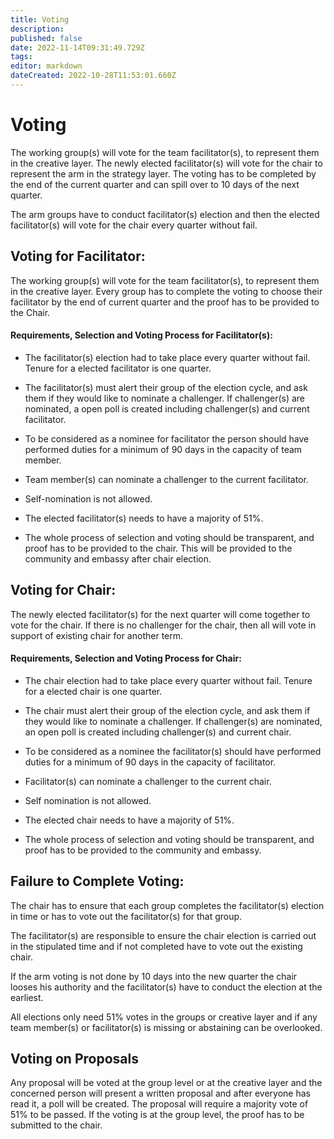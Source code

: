 ```yaml
---
title: Voting
description: 
published: false
date: 2022-11-14T09:31:49.729Z
tags: 
editor: markdown
dateCreated: 2022-10-28T11:53:01.660Z
---
```


# Voting

The working group(s) will vote for the team facilitator(s), to represent them in the creative layer. The newly elected facilitator(s) will vote for the chair to represent the arm in the strategy layer. The voting has to be completed by the end of the current quarter and can spill over to 10 days of the next quarter.

The arm groups have to conduct facilitator(s) election and then the elected facilitator(s) will vote for the chair every quarter without fail.



## Voting for Facilitator:

The working group(s) will vote for the team facilitator(s), to represent them in the creative layer. Every group has to complete the voting to choose their facilitator by the end of current quarter and the proof has to be provided to the Chair.

#### Requirements, Selection and Voting Process for Facilitator(s):

-	The facilitator(s) election had to take place every quarter without fail. Tenure for a elected facilitator is one quarter.

-	The facilitator(s) must alert their group of the election cycle, and ask them if they would like to nominate a challenger. If challenger(s) are nominated, a open poll is created including challenger(s) and current facilitator.

-	To be considered as a nominee for facilitator the person should have performed duties for a minimum of 90 days in the capacity of team member.

-	Team member(s) can nominate a challenger to the current facilitator. 

- Self-nomination is not allowed.

-	The elected facilitator(s) needs to have a majority of 51%.

-	The whole process of selection and voting should be transparent, and proof has to be provided to the chair. This will be provided to the community and embassy after chair election.

## Voting for Chair:

The newly elected facilitator(s) for the next quarter will come together to vote for the chair. If there is no challenger for the chair, then all will vote in support of existing chair for another term.


#### Requirements, Selection and Voting Process for Chair:

-	The chair election had to take place every quarter without fail. Tenure for a elected chair is one quarter.

-	The chair must alert their group of the election cycle, and ask them if they would like to nominate a challenger. If challenger(s) are nominated, an open poll is created including challenger(s) and current chair.

-	To be considered as a nominee the facilitator(s) should have performed duties for a minimum of 90 days in the capacity of facilitator.

-	Facilitator(s) can nominate a challenger to the current chair.

- Self nomination is not allowed.

-	The elected chair needs to have a majority of 51%.

-	The whole process of selection and voting should be transparent, and proof has to be provided to the community and embassy.


## Failure to Complete Voting:

The chair has to ensure that each group completes the facilitator(s) election in time or has to vote out the facilitator(s) for that group.  

The facilitator(s) are responsible to ensure the chair election is carried out in the stipulated time and if not completed have to vote out the existing chair.

If the arm voting is not done by 10 days into the new quarter the chair looses his authority and the facilitator(s) have to conduct the election at the earliest.

All elections only need 51% votes in the groups or creative layer and if any team member(s) or facilitator(s) is missing or abstaining can be overlooked.

## Voting on Proposals

Any proposal will be voted at the group level or at the creative layer and the concerned person will present a written proposal and after everyone has read it, a poll will be created. The proposal will require a majority vote of 51% to be passed. If the voting is at the group level, the proof has to be submitted to the chair.